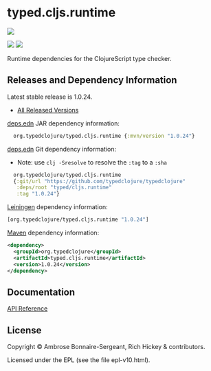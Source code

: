 <!-- DO NOT EDIT! Instead, edit `dev/resources/root-templates/typed/cljs.runtime/README.md` and run `./script/regen-selmer.sh` -->
# typed.cljs.runtime

<a href='https://typedclojure.org'><img src='../../doc/images/part-of-typed-clojure-project.png'></a>

<p>
  <a href='https://www.patreon.com/ambrosebs'><img src='../../doc/images/become_a_patron_button.png'></a>
  <a href='https://opencollective.com/typedclojure'><img src='../../doc/images/donate-to-our-collective.png'></a>
</p>

Runtime dependencies for the ClojureScript type checker.

## Releases and Dependency Information

Latest stable release is 1.0.24.

* [All Released Versions](https://clojars.org/org.typedclojure/typed.cljs.runtime)

[deps.edn](https://clojure.org/reference/deps_and_cli) JAR dependency information:

```clj
  org.typedclojure/typed.cljs.runtime {:mvn/version "1.0.24"}
```

[deps.edn](https://clojure.org/reference/deps_and_cli) Git dependency information:

- Note: use `clj -Sresolve` to resolve the `:tag` to a `:sha`

```clj
  org.typedclojure/typed.cljs.runtime
  {:git/url "https://github.com/typedclojure/typedclojure"
   :deps/root "typed/cljs.runtime"
   :tag "1.0.24"}
```

[Leiningen](https://github.com/technomancy/leiningen) dependency information:

```clojure
[org.typedclojure/typed.cljs.runtime "1.0.24"]
```

[Maven](https://maven.apache.org/) dependency information:

```XML
<dependency>
  <groupId>org.typedclojure</groupId>
  <artifactId>typed.cljs.runtime</artifactId>
  <version>1.0.24</version>
</dependency>
```

## Documentation

[API Reference](https://api.typedclojure.org/latest/typed.cljs.runtime/index.html)

## License

Copyright © Ambrose Bonnaire-Sergeant, Rich Hickey & contributors.

Licensed under the EPL (see the file epl-v10.html).
